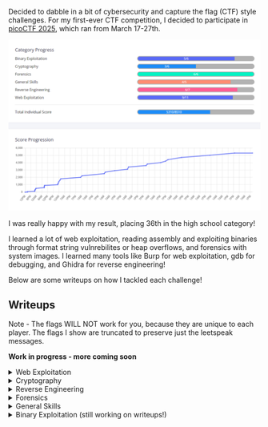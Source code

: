 Decided to dabble in a bit of cybersecurity and capture the flag (CTF) style challenges. For my first-ever CTF competition, I decided to participate in [picoCTF 2025](www.picoctf.org), which ran from March 17-27th. 

![Progress](progress.png)

I was really happy with my result, placing 36th in the high school category! 

I learned a lot of web exploitation, reading assembly and exploiting binaries through format string vulnrebilites or heap overflows, and forensics with system images. I learned many tools like Burp for web exploitation, gdb for debugging, and Ghidra for reverse engineering!

Below are some writeups on how I tackled each challenge!

## Writeups
Note - The flags WILL NOT work for you, because they are unique to each player. The flags I show are truncated to preserve just the leetspeak messages.

**Work in progress - more coming soon**

<details>
    <summary>Web Exploitation</summary>

* [SSTI 1](ssti_1/ssti_1.md)
* [SSTI 2](ssti_2/ssti_2.md)
* [n0s4n1ty 1](n0s4n1ty_1/n0s4n1ty_1.md)
* [head-dump](head_dump/head_dump.md)
* [Cookie Monster Secret Recipe](cookie_monster/cookie_monster.md)
* [Pachinko](pachinko/pachinko.md)
* [3v@l](3v@l/3v@l.md)
* [WebSockFish](websockfish/websockfish.md)
* [Apriti sesamo](apriti_sesamo/apriti_sesamo.md)

</details>

<details>
    <summary>Cryptography</summary>

* [hashcrack](hashcrack/hashcrack.md)
* [EVEN RSA CAN BE BROKEN???](rsa/rsa.md)
* [Guess My Cheese (Part 1)](cheese_1/cheese_1.md)
</details>

<details>
    <summary>Reverse Engineering</summary>

* [Flag Hunters](flag_hunters/flag_hunters.md)
* [Quantum Scrambler](quantum_scrambler/quantum_scrambler.md)
* [Chronohack](chrono_hack/chrono_hack.md)
* [Tap into Hash](tap_into_hash/tap_into_hash.md)

</details>

<details>
    <summary>Forensics</summary>

* [RED](red/red.md)
* [Ph4nt0m 1ntrud3r](ph4nt0m_1ntrud3r/ph4nt0m_1ntrud3r.md)
* [flags are stepic](flags_are_stepic/flags_are_stepic.md)
* [Event-Viewing](event_viewing/event_viewing.md)
* [Bitlocker-1](bitlocker_1/bitlocker_1.md)
* [Bitlocker-2](bitlocker_2/bitlocker_2.md)

</details>

<details>
    <summary>General Skills</summary>
The General skills this year were easy (besides YaraRules0x100, which I didn't do).
* FANTASY CTF - Just follow instructions
* Rust fixme 1, 2 & 3 - Basic Rust syntaxing, just some quick googling.
</details>

<details>
    <summary>Binary Exploitation (still working on writeups!)</summary>

* [PIE TIME](pie_time/pie_time.md)
* [PIE TIME 2](pie_time_2/pie_time_2.md)
* [hash-only-1](hash_only_1/hash_only_1.md)
* [hash-only-2](hash_only_2/hash_only_2.md)
* [Echo Valley](echo_valley/echo_valley.md)
</details>

